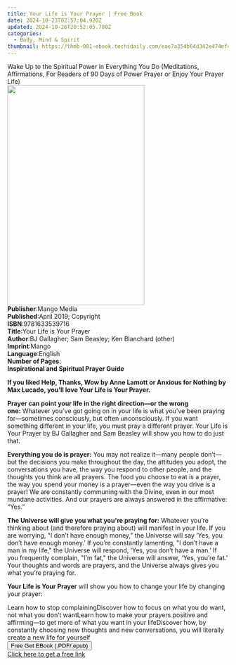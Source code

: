 ```yaml
---
title: Your Life is Your Prayer | Free Book
date: 2024-10-23T02:57:04.920Z
updated: 2024-10-26T20:52:05.780Z
categories:
  - Body, Mind & Spirit
thumbnail: https://thmb-001-ebook.techidaily.com/eae7a354b64d342e474ef4f0317a21643b8157600ad856c9c09ec44762cf3796.jpg
---
```

<main id="book-container">
  <div class="flex flex-col">
    <div class="book-brief flex-1 py-6 px-4 sm:p-6 md:py-10 md:px-8">
      <!-- brief-->
      <div class="book-brief-main">
        Wake Up to the Spiritual Power in Everything You Do (Meditations,
        Affirmations, For Readers of 90 Days of Power Prayer or Enjoy Your
        Prayer Life)
      </div>
    </div>
    <div
      class="book-meta-info flex-1 grid gap-4 col-start-1 col-end-3 row-start-1 sm:mb-6 sm:grid-cols-4 lg:gap-6 lg:col-start-2 lg:row-end-6 lg:row-span-6 lg:mb-0"
    >
      <div
        class="book-meta-info-left place-content-center mt-4 p-4 text-sm leading-6 col-start-2 col-span-2 dark:text-slate-400"
      >
        <img
          class="w-full h-500 object-cover rounded-lg sm:h-255 sm:col-span-2 lg:col-span-full"
          src="https://img-001-ebook.techidaily.com/a019d753005ca2e015a5bc10da9a4d658c900693aecd364056329964a9403734.jpg"
          alt=""
          width="312"
          height="500"
        />
      </div>
      <div
        class="book-meta-info-right mt-2 col-start-1 row-start-2 col-span-3 self-center"
      >
        <!-- meta data  -->
        <div class="flex flex-col px-4 md:px-8">
          <div class="flex-1">
            <strong>Publisher</strong>:<span class="px-2">Mango Media</span>
          </div>
          <div class="flex-1">
            <strong>Published</strong>:<span class="px-2"
              >April 2019; Copyright</span
            >
          </div>
          <div class="flex-1">
            <strong>ISBN</strong>:<span class="px-2">9781633539716</span>
          </div>
          <div class="flex-1">
            <strong>Title</strong>:<span class="px-2"
              >Your Life is Your Prayer</span
            >
          </div>
          <div class="flex-1">
            <strong>Author</strong>:<span class="px-2"
              >BJ Gallagher; Sam Beasley; Ken Blanchard (other)</span
            >
          </div>
          <div class="flex-1">
            <strong>Imprint</strong>:<span class="px-2">Mango</span>
          </div>
          <div class="flex-1">
            <strong>Language</strong>:<span class="px-2">English</span>
          </div>
          <div class="flex-1">
            <strong>Number of Pages</strong>:<span class="px-2"></span>
          </div>
        </div>
      </div>
    </div>
    <div class="book-description flex-1 py-6 px-4 sm:p-6 md:py-10 md:px-8">
      <div class="book-description-main">
        <div accordion-content="" id="description">
          <strong
            ><strong>Inspirational and Spiritual Prayer Guide</strong></strong
          >
          <p>
            <strong
              >If you liked&nbsp;Help, Thanks, Wow&nbsp;by Anne Lamott
              or&nbsp;Anxious for Nothing&nbsp;by Max Lucado, you’ll
              love&nbsp;Your Life is Your Prayer.</strong
            >
          </p>
          <p>
            <strong
              >Prayer can point your life in the right direction—or the wrong
              one:</strong
            >&nbsp;Whatever you’ve got going on in your life is what you’ve been
            praying for—sometimes consciously, but often unconsciously. If you
            want something different in your life, you must pray a different
            prayer.&nbsp;Your Life is Your Prayer&nbsp;by BJ Gallagher and Sam
            Beasley will show you how to do just that.
          </p>
          <p>
            <strong>Everything you do is prayer:</strong>&nbsp;You may not
            realize it—many people don’t—but the decisions you make throughout
            the day, the attitudes you adopt, the conversations you have, the
            way you respond to other people, and the thoughts you think are all
            prayers. The food you choose to eat is a prayer, the way you spend
            your money is a prayer—even the way you drive is a prayer! We are
            constantly communing with the Divine, even in our most mundane
            activities. And our prayers are always answered in the affirmative:
            “Yes.”
          </p>
          <p>
            <strong>The Universe will give you what you're praying for:</strong
            >&nbsp;Whatever you’re thinking about (and therefore praying about)
            will manifest in your life. If you are worrying, "I don’t have
            enough money," the Universe will say ‘Yes, you don’t have enough
            money.’ If you’re constantly lamenting, "I don’t have a man in my
            life," the Universe will respond, ‘Yes, you don’t have a man.’ If
            you frequently complain, "I’m fat," the Universe will answer, ‘Yes,
            you’re fat.’ Your thoughts and words are prayers, and the Universe
            always gives you what you’re praying for.
          </p>
          <p>
            <strong>Your Life is Your Prayer</strong>&nbsp;will show you how to
            change your life by changing your prayer:
          </p>
          Learn how to stop complainingDiscover how to focus on what
          you&nbsp;do&nbsp;want, not what you&nbsp;don’t&nbsp;wantLearn how to
          make your prayers positive and affirming—to get more of what you want
          in your lifeDiscover how, by constantly choosing new thoughts and new
          conversations, you will literally create a new life for yourself
        </div>
        <div class="accordion-fader"></div>
      </div>
    </div>
    <div class="book-excerpts flex-1 py-6 px-4 sm:p-6 md:py-10 md:px-8"></div>
    <div
      class="book-about-author flex-1 py-6 px-4 sm:p-6 md:py-10 md:px-8"
    ></div>
    <div class="book-free-get flex-1 py-6 px-4 sm:p-6 md:py-10 md:px-8">
      <button
        id="btn-free-get"
        class="bg-blue-500 hover:bg-blue-700 text-white font-bold py-2 px-4 rounded"
      >
        Free Get EBook (.PDF/.epub)
      </button>
      <div id="countdown-display" class="px-2 text-lg mt-2"></div>
      <a
        id="free-link"
        class="hidden bg-blue-500 hover:bg-blue-700 text-white font-bold py-2 px-4 rounded"
        href="https://www.ebooks.com/en-us/book/209596091/your-life-is-your-prayer/bj-gallagher/"
        target="_blank"
        >Click here to get a free link</a
      >
    </div>
    <script>
      let countdownTime = 0;
      let countdownInterval = null;
      document
        .getElementById('btn-free-get')
        .addEventListener('click', startCountdown);
      function startCountdown() {
        countdownTime = new Date().getTime() + 60000 * 3;
        countdownInterval = setInterval(updateCountdown, 1000);
        document.getElementById('btn-free-get').disabled = true;
        document
          .getElementById('btn-free-get')
          .classList.add('bg-gray-500', 'cursor-not-allowed');
      }
      function updateCountdown() {
        let currentTime = new Date().getTime();
        let timeLeft = countdownTime - currentTime;
        let secondsLeft = Math.floor(timeLeft / 1000);
        document.getElementById('countdown-display').innerHTML =
          `Remaining time: ${secondsLeft} seconds.`;
        if (secondsLeft <= 0) {
          clearInterval(countdownInterval);
          document.getElementById('btn-free-get').classList.add('hidden');
          document.getElementById('free-link').classList.remove('hidden');
          document.getElementById('countdown-display').innerHTML = '';
        }
      }
    </script>
  </div>
</main>

<ins class="adsbygoogle"
      style="display:block"
      data-ad-client="ca-pub-7571918770474297"
      data-ad-slot="8358498916"
      data-ad-format="auto"
      data-full-width-responsive="true"></ins>
    